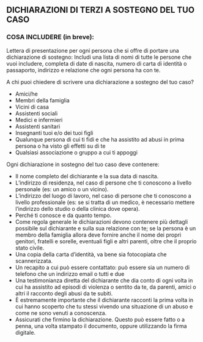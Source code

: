<h2>DICHIARAZIONI DI TERZI A SOSTEGNO DEL TUO CASO</h2>
<h3>COSA INCLUDERE (in breve):</h3>
<p>Lettera di presentazione per ogni persona che si offre di portare una dichiarazione di sostegno: Includi una lista di nomi di tutte le persone che vuoi includere, completa di date di nascita, numero di carta di identità o passaporto, indirizzo e relazione che ogni persona ha con te.</p>
<p>A chi puoi chiedere di scrivere una dichiarazione a sostegno del tuo caso?</p>
<ul>
    <li>Amici/he</li>
    <li>Membri della famiglia</li>
    <li>Vicini di casa</li>
    <li>Assistenti sociali</li>
    <li>Medici e infermieri</li>
    <li>Assistenti sanitari</li>
    <li>Insegnanti tuoi e/o dei tuoi figli</li>
    <li>Qualunque persona di cui ti fidi e che ha assistito ad abusi in prima persona o ha visto gli effetti su di te</li>
    <li>Qualsiasi associazione o gruppo a cui ti appoggi</li>
</ul>
<p>Ogni dichiarazione in sostegno del tuo caso deve contenere:</p>
<ul>
    <li>Il nome completo del dichiarante e la sua data di nascita.</li>
    <li>L’indirizzo di residenza, nel caso di persone che ti conoscono a livello personale (es: un amico o un vicino).</li>
    <li>L’indirizzo del luogo di lavoro, nel caso di persone che ti conoscono a livello professionale (es: se si tratta di un medico, è necessario mettere l’indirizzo dello studio o della clinica dove opera).</li>
    <li>Perché ti conosce e da quanto tempo.</li>
    <li>Come regola generale le dichiarazioni devono contenere più dettagli possibile sul dichiarante e sulla sua relazione con te; se la persona è un membro della famiglia allora deve fornire anche il nome dei propri genitori, fratelli e sorelle, eventuali figli e altri parenti, oltre che il proprio stato civile.</li>
    <li>Una copia della carta d’identità, va bene sia fotocopiata che scannerizzata.</li>
    <li>Un recapito a cui può essere contattato: può essere sia un numero di telefono che un indirizzo email o tutti e due</li>
    <li>Una testimonianza diretta del dichiarante che dia conto di ogni volta in cui ha assistito ad episodi di violenza o sentito da te, da parenti, amici o altri il racconto degli abusi da te subiti.</li>
    <li>È estremamente importante che il dichiarante racconti la prima volta in cui hanno scoperto che tu stessi vivendo una situazione di un abuso e come ne sono venuti a conoscenza.</li>
    <li>Assicurati che firmino la dichiarazione. Questo può essere fatto o a penna, una volta stampato il documento, oppure utilizzando la firma digitale.</li>
</ul>
